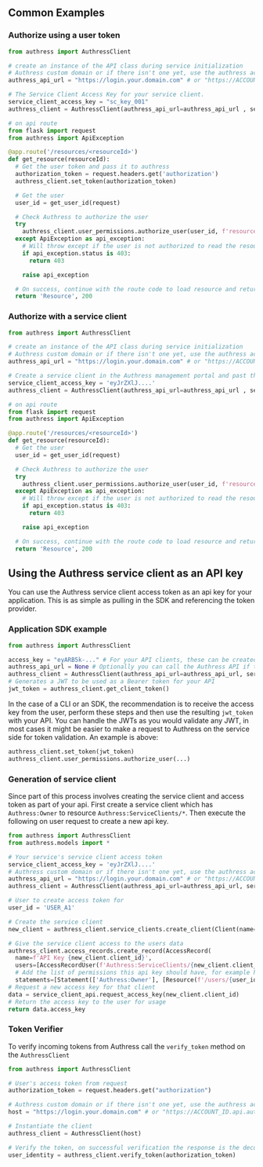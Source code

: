## Common Examples

### Authorize using a user token
```python
from authress import AuthressClient

# create an instance of the API class during service initialization
# Authress custom domain or if there isn't one yet, use the authress account specific url
authress_api_url = "https://login.your.domain.com" # or "https://ACCOUNT_ID.api.authress.io"

# The Service Client Access Key for your service client.
service_client_access_key = "sc_key_001"
authress_client = AuthressClient(authress_api_url=authress_api_url , service_client_access_key=service_client_access_key)

# on api route
from flask import request
from authress import ApiException

@app.route('/resources/<resourceId>')
def get_resource(resourceId):
  # Get the user token and pass it to authress
  authorization_token = request.headers.get('authorization')
  authress_client.set_token(authorization_token)

  # Get the user
  user_id = get_user_id(request)

  # Check Authress to authorize the user
  try
    authress_client.user_permissions.authorize_user(user_id, f'resources/{resourceId}', 'READ')
  except ApiException as api_exception:
    # Will throw except if the user is not authorized to read the resource
    if api_exception.status is 403:
      return 403

    raise api_exception

  # On success, continue with the route code to load resource and return it
  return 'Resource', 200
```

### Authorize with a service client
```python
from authress import AuthressClient

# create an instance of the API class during service initialization
# Authress custom domain or if there isn't one yet, use the authress account specific url
authress_api_url = "https://login.your.domain.com" # or "https://ACCOUNT_ID.api.authress.io"

# Create a service client in the Authress management portal and past the access token here
service_client_access_key = 'eyJrZXlJ....'
authress_client = AuthressClient(authress_api_url=authress_api_url , service_client_access_key=service_client_access_key)

# on api route
from flask import request
from authress import ApiException

@app.route('/resources/<resourceId>')
def get_resource(resourceId):
  # Get the user
  user_id = get_user_id(request)

  # Check Authress to authorize the user
  try
    authress_client.user_permissions.authorize_user(user_id, f'resources/{resourceId}', 'READ')
  except ApiException as api_exception:
    # Will throw except if the user is not authorized to read the resource
    if api_exception.status is 403:
      return 403

    raise api_exception

  # On success, continue with the route code to load resource and return it
  return 'Resource', 200
```

## Using the Authress service client as an API key
You can use the Authress service client access token as an api key for your application. This is as simple as pulling in the SDK and referencing the token provider.

### Application SDK example
```python
from authress import AuthressClient

access_key = "eyARB5k-..." # For your API clients, these can be created via the API at https://authress.io/app/#/api
authress_api_url = None # Optionally you can call the Authress API if there are authress resources to be fetched
authress_client = AuthressClient(authress_api_url=authress_api_url, service_client_access_key=service_client_access_key)
# Generates a JWT to be used as a Bearer token for your API
jwt_token = authress_client.get_client_token()
```

In the case of a CLI or an SDK, the recommendation is to receive the access key from the user, perform these steps and then use the resulting `jwt_token` with your API. You can handle the JWTs as you would validate any JWT, in most cases it might be easier to make a request to Authress on the service side for token validation. An example is above:
```python
authress_client.set_token(jwt_token)
authress_client.user_permissions.authorize_user(...)
```

### Generation of service client
Since part of this process involves creating the service client and access token as part of your api. First create a service client which has `Authress:Owner` to resource `Authress:ServiceClients/*`. Then execute the following on user request to create a new api key.

```python
from authress import AuthressClient
from authress.models import *

# Your service's service client access token
service_client_access_key = 'eyJrZXlJ....'
# Authress custom domain or if there isn't one yet, use the authress account specific url
authress_api_url = "https://login.your.domain.com" # or "https://ACCOUNT_ID.api.authress.io"
authress_client = AuthressClient(authress_api_url=authress_api_url, service_client_access_key=service_client_access_key)

# User to create access token for
user_id = 'USER_A1'

# Create the service client
new_client = authress_client.service_clients.create_client(Client(name=f'ServiceClient for User {user_id}'))

# Give the service client access to the users data
authress_client.access_records.create_record(AccessRecord(
  name=f'API Key {new_client.client_id}',
  users=[AccessRecordUser(f'Authress:ServiceClients/{new_client.client_id}')],
  # Add the list of permissions this api key should have, for example here we've added all access to all the users resources as defined in Authress
  statements=[Statement(['Authress:Owner'], [Resource(f'/users/{user_id}')])]))
# Request a new access key for that client
data = service_client_api.request_access_key(new_client.client_id)
# Return the access key to the user for usage
return data.access_key
```

### Token Verifier
To verify incoming tokens from Authress call the `verify_token` method on the `AuthressClient`

```python
from authress import AuthressClient

# User's access token from request
authorization_token = request.headers.get("authorization")

# Authress custom domain or if there isn't one yet, use the authress account specific url
host = "https://login.your.domain.com" # or "https://ACCOUNT_ID.api.authress.io"

# Instantiate the client
authress_client = AuthressClient(host)

# Verify the token, on successful verification the response is the decoded user identity JWT. On failure this raises an exception
user_identity = authress_client.verify_token(authorization_token)

```